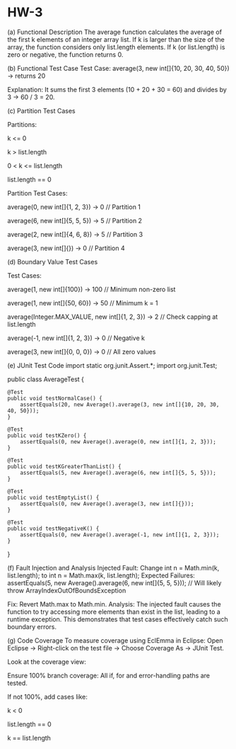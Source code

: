 # HW-3
(a) Functional Description 
The average function calculates the average of the first k elements of an integer array list. If k is larger than the size of the array, the function considers only list.length elements. If k (or list.length) is zero or negative, the function returns 0.

(b) Functional Test Case
Test Case:
average(3, new int[]{10, 20, 30, 40, 50}) → returns 20

Explanation: It sums the first 3 elements (10 + 20 + 30 = 60) and divides by 3 → 60 / 3 = 20.

(c) Partition Test Cases

Partitions:

k <= 0



k > list.length



0 < k <= list.length



list.length == 0



Partition Test Cases:

average(0, new int[]{1, 2, 3}) → 0   // Partition 1

average(6, new int[]{5, 5, 5}) → 5   // Partition 2

average(2, new int[]{4, 6, 8}) → 5   // Partition 3

average(3, new int[]{}) → 0         // Partition 4




(d) Boundary Value Test Cases 



Test Cases:

average(1, new int[]{100}) → 100        // Minimum non-zero list

average(1, new int[]{50, 60}) → 50      // Minimum k = 1

average(Integer.MAX_VALUE, new int[]{1, 2, 3}) → 2 // Check capping at list.length

average(-1, new int[]{1, 2, 3}) → 0     // Negative k

average(3, new int[]{0, 0, 0}) → 0      // All zero values


(e) JUnit Test Code 
import static org.junit.Assert.*;
import org.junit.Test;

public class AverageTest {

    @Test
    public void testNormalCase() {
        assertEquals(20, new Average().average(3, new int[]{10, 20, 30, 40, 50}));
    }

    @Test
    public void testKZero() {
        assertEquals(0, new Average().average(0, new int[]{1, 2, 3}));
    }

    @Test
    public void testKGreaterThanList() {
        assertEquals(5, new Average().average(6, new int[]{5, 5, 5}));
    }

    @Test
    public void testEmptyList() {
        assertEquals(0, new Average().average(3, new int[]{}));
    }

    @Test
    public void testNegativeK() {
        assertEquals(0, new Average().average(-1, new int[]{1, 2, 3}));
    }
}


(f) Fault Injection and Analysis
Injected Fault: Change int n = Math.min(k, list.length); to int n = Math.max(k, list.length);
Expected Failures:
assertEquals(5, new Average().average(6, new int[]{5, 5, 5})); // Will likely throw ArrayIndexOutOfBoundsException

Fix: Revert Math.max to Math.min.
Analysis: The injected fault causes the function to try accessing more elements than exist in the list, leading to a runtime exception. This demonstrates that test cases effectively catch such boundary errors.

(g) Code Coverage 
To measure coverage using EclEmma in Eclipse:
Open Eclipse → Right-click on the test file → Choose Coverage As → JUnit Test.


Look at the coverage view:


Ensure 100% branch coverage: All if, for and error-handling paths are tested.


If not 100%, add cases like:


k < 0


list.length == 0


k == list.length



